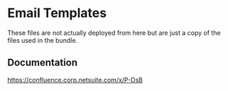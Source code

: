 # Email Templates

These files are not actually deployed from here but are just a copy of the files used in the bundle.

## Documentation

https://confluence.corp.netsuite.com/x/P-DsB
